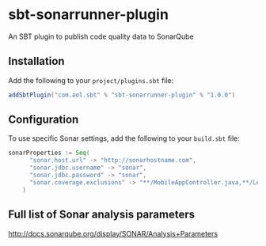 # sbt-sonarrunner-plugin
An SBT plugin to publish code quality data to SonarQube


Installation
------------

Add the following to your `project/plugins.sbt` file:

```scala
addSbtPlugin("com.aol.sbt" % "sbt-sonarrunner-plugin" % "1.0.0")
```

Configuration
-------------

To use specific Sonar settings, add the following to your `build.sbt` file:

```scala
sonarProperties := Seq(
      "sonar.host.url" -> "http://sonarhostname.com",
      "sonar.jdbc.username" -> "sonar",
      "sonar.jdbc.password" -> "sonar",
      "sonar.coverage.exclusions" -> "**/MobileAppController.java,**/LegacyArticleController.java"
    )
```

Full list of Sonar analysis parameters
--------------------------------------
http://docs.sonarqube.org/display/SONAR/Analysis+Parameters
